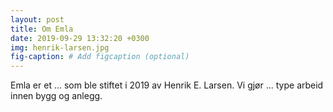 ```yaml
---
layout: post
title: Om Emla
date: 2019-09-29 13:32:20 +0300
img: henrik-larsen.jpg
fig-caption: # Add figcaption (optional)
---
```

Emla er et ... som ble stiftet i 2019 av Henrik E. Larsen. Vi gjør ... type arbeid innen bygg og anlegg.

